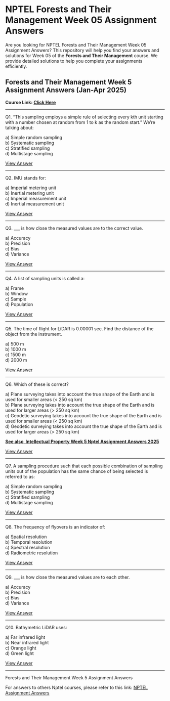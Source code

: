 # NPTEL Forests and Their Management Week 05 Assignment Answers

Are you looking for NPTEL Forests and Their Management Week 05 Assignment Answers? This repository will help you find your answers and solutions for Week 05 of the **Forests and Their Management** course. We provide detailed solutions to help you complete your assignments efficiently.

## Forests and Their Management Week 5 Assignment Answers (Jan-Apr 2025)

**Course Link: [**Click Here**](https://onlinecourses.nptel.ac.in/noc25_bt20/course)**

***

Q1. “This sampling employs a simple rule of selecting every kth unit starting with a number chosen at random from 1 to k as the random start.” We’re talking about:

a) Simple random sampling\
b) Systematic sampling\
c) Stratified sampling\
d) Multistage sampling

[View Answer](https://my.progiez.com/courses/forests-and-their-management-nptel-answers/)

***

Q2. IMU stands for:

a) Imperial metering unit\
b) Inertial metering unit\
c) Imperial measurement unit\
d) Inertial measurement unit

[View Answer](https://my.progiez.com/courses/forests-and-their-management-nptel-answers/)

***

Q3. \_\_\_ is how close the measured values are to the correct value.

a) Accuracy\
b) Precision\
c) Bias\
d) Variance

[View Answer](https://my.progiez.com/courses/forests-and-their-management-nptel-answers/)

***

Q4. A list of sampling units is called a:

a) Frame\
b) Window\
c) Sample\
d) Population

[View Answer](https://my.progiez.com/courses/forests-and-their-management-nptel-answers/)

***

Q5. The time of flight for LiDAR is 0.00001 sec. Find the distance of the object from the instrument.

a) 500 m\
b) 1000 m\
c) 1500 m\
d) 2000 m

[View Answer](https://my.progiez.com/courses/forests-and-their-management-nptel-answers/)

***

Q6. Which of these is correct?

a) Plane surveying takes into account the true shape of the Earth and is used for smaller areas (< 250 sq km)\
b) Plane surveying takes into account the true shape of the Earth and is used for larger areas (> 250 sq km)\
c) Geodetic surveying takes into account the true shape of the Earth and is used for smaller areas (< 250 sq km)\
d) Geodetic surveying takes into account the true shape of the Earth and is used for larger areas (> 250 sq km)

[****See also**  **Intellectual Property Week 5 Nptel Assignment Answers 2025****](https://progiez.com/intellectual-property-week-5-nptel-assignment-answers)

[View Answer](https://my.progiez.com/courses/forests-and-their-management-nptel-answers/)

***

Q7. A sampling procedure such that each possible combination of sampling units out of the population has the same chance of being selected is referred to as:

a) Simple random sampling\
b) Systematic sampling\
c) Stratified sampling\
d) Multistage sampling

[View Answer](https://my.progiez.com/courses/forests-and-their-management-nptel-answers/)

***

Q8. The frequency of flyovers is an indicator of:

a) Spatial resolution\
b) Temporal resolution\
c) Spectral resolution\
d) Radiometric resolution

[View Answer](https://my.progiez.com/courses/forests-and-their-management-nptel-answers/)

***

Q9. \_\_\_ is how close the measured values are to each other.

a) Accuracy\
b) Precision\
c) Bias\
d) Variance

[View Answer](https://my.progiez.com/courses/forests-and-their-management-nptel-answers/)

***

Q10. Bathymetric LiDAR uses:

a) Far infrared light\
b) Near infrared light\
c) Orange light\
d) Green light

[View Answer](https://my.progiez.com/courses/forests-and-their-management-nptel-answers/)

***

Forests and Their Management Week 5 Assignment Answers

For answers to others Nptel courses, please refer to this link: [NPTEL Assignment Answers](https://progiez.com/nptel-assignment-answers)
